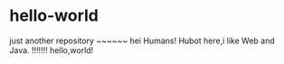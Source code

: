 # hello-world
just another repository   ~~~~~~
hei Humans!
Hubot here,i like Web and Java.
!!!!!!!
hello,world!
